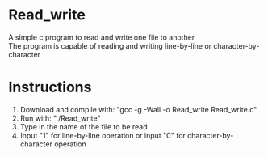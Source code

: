 # Read_write
A simple c program to read and write one file to another  
The program is capable of reading and writing line-by-line or character-by-character

# Instructions  
1. Download and compile with:                  "gcc -g -Wall -o Read_write Read_write.c"
2. Run with:                                   "./Read_write"
3. Type in the name of the file to be read
4. Input "1" for line-by-line operation or
   input "0" for character-by-character operation

